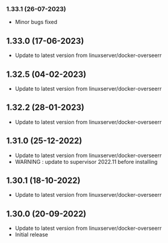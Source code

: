 ### 1.33.1 (26-07-2023)
- Minor bugs fixed

## 1.33.0 (17-06-2023)
- Update to latest version from linuxserver/docker-overseerr

## 1.32.5 (04-02-2023)
- Update to latest version from linuxserver/docker-overseerr

## 1.32.2 (28-01-2023)
- Update to latest version from linuxserver/docker-overseerr

## 1.31.0 (25-12-2022)
- Update to latest version from linuxserver/docker-overseerr
- WARNING : update to supervisor 2022.11 before installing

## 1.30.1 (18-10-2022)
- Update to latest version from linuxserver/docker-overseerr

## 1.30.0 (20-09-2022)
- Update to latest version from linuxserver/docker-overseerr
- Initial release
